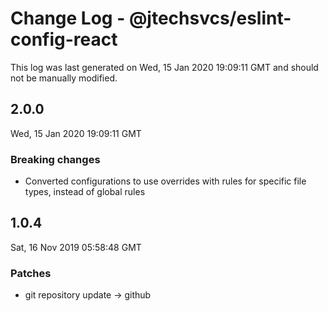 # Change Log - @jtechsvcs/eslint-config-react

This log was last generated on Wed, 15 Jan 2020 19:09:11 GMT and should not be manually modified.

## 2.0.0
Wed, 15 Jan 2020 19:09:11 GMT

### Breaking changes

- Converted configurations to use overrides with rules for specific file types, instead of global rules

## 1.0.4
Sat, 16 Nov 2019 05:58:48 GMT

### Patches

- git repository update -> github

